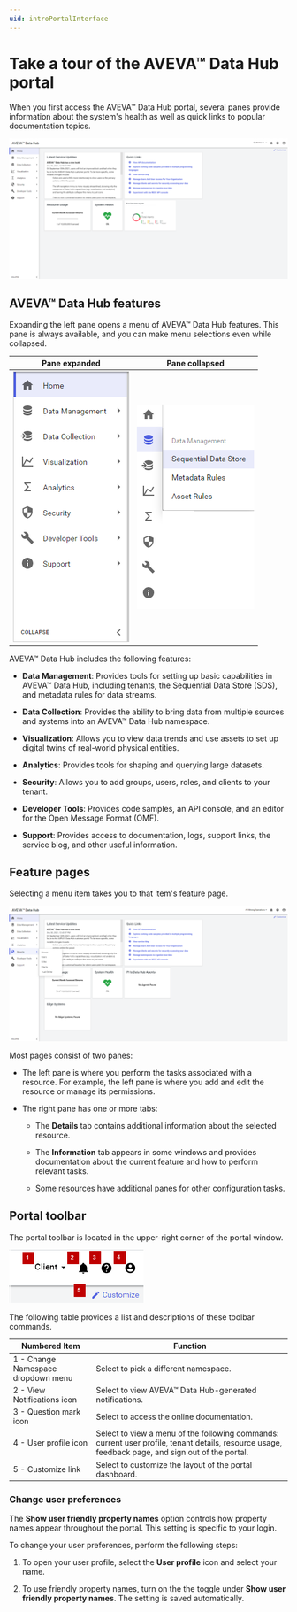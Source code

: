 ```yaml
---
uid: introPortalInterface
---
```


# Take a tour of the AVEVA&trade; Data Hub portal

When you first access the AVEVA&trade; Data Hub portal, several panes provide information about the system's health as well as quick links to popular documentation topics.

![Portal window](../images/portal-interface.png "Portal interface")

## AVEVA&trade; Data Hub features

Expanding the left pane opens a menu of AVEVA&trade; Data Hub features. This pane is always available, and you can make menu selections even while collapsed.

| Pane expanded | Pane collapsed |
|:--:|:--:|
| ![pane expanded](../images/left-pane-expanded.png) | ![pane collapsed](../images/left-pane-collapsed.png) |

AVEVA&trade; Data Hub includes the following features:

- **Data Management**: Provides tools for setting up basic capabilities in AVEVA&trade; Data Hub, including tenants, the Sequential Data Store (SDS), and metadata rules for data streams.

- **Data Collection**: Provides the ability to bring data from multiple sources and systems into an AVEVA&trade; Data Hub namespace.

- **Visualization**: Allows you to view data trends and use assets to set up digital twins of real-world physical entities. 

- **Analytics**: Provides tools for shaping and querying large datasets.

- **Security**: Allows you to add groups, users, roles, and clients to your tenant.

- **Developer Tools**: Provides code samples, an API console, and an editor for the Open Message Format (OMF).

- **Support**: Provides access to documentation, logs, support links, the service blog, and other useful information.

## Feature pages

Selecting a menu item takes you to that item's feature page.

![Feature details](../images/feature-details.png "Feature details")

Most pages consist of two panes:

- The left pane is where you perform the tasks associated with a resource. For example, the left pane is where you add and edit the resource or manage its permissions.

- The right pane has one or more tabs:

  - The **Details** tab contains additional information about the selected resource.

  - The **Information** tab appears in some windows and provides documentation about the current feature and how to perform relevant tasks.

  - Some resources have additional panes for other configuration tasks.

## Portal toolbar

The portal toolbar is located in the upper-right corner of the portal window.

![Portal toolbar](../images/top-right-portal-window.png)

The following table provides a list and descriptions of these toolbar commands.

| Numbered Item | Function |
|---------------|----------|
| 1 - Change Namespace dropdown menu | Select to pick a different namespace. |
| 2 - View Notifications icon | Select to view AVEVA&trade; Data Hub-generated notifications. | 
| 3 - Question mark icon | Select to access the online documentation. |
| 4 - User profile icon  | Select to view a menu of the following commands: current user profile, tenant details, resource usage, feedback page, and sign out of the portal. |
| 5 - Customize link | Select to customize the layout of the portal dashboard. |

### Change user preferences

The **Show user friendly property names** option controls how property names appear throughout the portal. This setting is specific to your login.

To change your user preferences, perform the following steps:

1. To open your user profile, select the **User profile** icon and select your name.

1. To use friendly property names, turn on the the toggle under **Show user friendly property names**. The setting is saved automatically.

